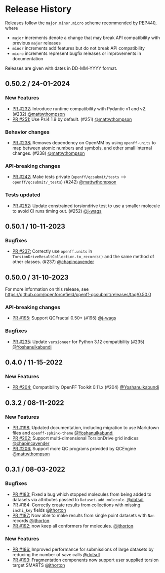 # Release History

Releases follow the ``major.minor.micro`` scheme recommended by
[PEP440](https://www.python.org/dev/peps/pep-0440/#final-releases), where

* `major` increments denote a change that may break API compatibility with previous `major` releases
* `minor` increments add features but do not break API compatibility
* `micro` increments represent bugfix releases or improvements in documentation

Releases are given with dates in DD-MM-YYYY format.

<!--## Version / Date DD-MM-YYYY -->
## 0.50.2 / 24-01-2024

### New Features

* [PR #232:] Introduce runtime compatibility with Pydantic v1 and v2. (#232) [@mattwthompson]
* [PR #251:] Use Psi4 1.9 by default. (#251) [@mattwthompson]

### Behavior changes

* [PR #238:] Removes dependency on OpenMM by using `openff-units` to map between atomic numbers and symbols, and other small internal changes. (#238) [@mattwthompson]

### API-breaking changes

* [PR #242:] Make tests private (`openff/qcsubmit/tests` --> `openff/qcsubmit/_tests`) (#242) [@mattwthompson]

### Tests updated

* [PR #252:] Update constrained torsiondrive test to use a smaller molecule to avoid CI runs timing out. (#252) [@j-wags]

## 0.50.1 / 10-11-2023

### Bugfixes

* [PR #237:] Correctly use `openff.units` in `TorsionDriveResultCollection.to_records()` and the same method of other classes. (#237) [@chapincavender]

## 0.50.0 / 31-10-2023

For more information on this release, see https://github.com/openforcefield/openff-qcsubmit/releases/tag/0.50.0

### API-breaking changes

* [PR #195:] Support QCFractal 0.50+ (#195) [@j-wags]

### Bugfixes

* [PR #235:] Update `versioneer` for Python 3.12 compatibility (#235) [@Yoshanuikabundi]

## 0.4.0 / 11-15-2022

### New Features

* [PR #204:] Compatibility OpenFF Toolkit 0.11.x (#204) [@Yoshanuikabundi]


## 0.3.2 / 08-11-2022

### New Features

* [PR #198:] Updated documentation, including migration to use Markdown files and `openff-sphinx-theme` [@Yoshanuikabundi]
* [PR #202:] Support multi-dimensional TorsionDrive grid indices [@chapincavender]
* [PR #206:] Support more QC programs provided by QCEngine [@mattwthompson]


## 0.3.1 / 08-03-2022

### Bugfixes

* [PR #183:] Fixed a bug which stopped molecules from being added to datasets via attributes passed to `Dataset.add_molecule`. [@dotsdl]
* [PR #184:] Correctly create results from collections with missing `inchi_key` fields [@jthorton]
* [PR #187:] Now able to make results from single point datasets with `Nan` records [@jthorton]
* [PR #192:] now keep all conformers for molecules. [@jthorton]

### New Features

* [PR #186:] Improved performance for submissions of large datasets by reducing the number of save calls [@dotsdl]
* [PR #193:] Fragmentation components now support user supplied torsion target SMARTS [@jthorton]

[PR #183:]: https://github.com/openforcefield/openff-qcsubmit/pull/183
[PR #184:]: https://github.com/openforcefield/openff-qcsubmit/pull/184
[PR #186:]: https://github.com/openforcefield/openff-qcsubmit/pull/186
[PR #187:]: https://github.com/openforcefield/openff-qcsubmit/pull/187
[PR #192:]: https://github.com/openforcefield/openff-qcsubmit/pull/192
[PR #193:]: https://github.com/openforcefield/openff-qcsubmit/pull/193
[PR #195:]: https://github.com/openforcefield/openff-qcsubmit/pull/195
[PR #198:]: https://github.com/openforcefield/openff-qcsubmit/pull/198
[PR #202:]: https://github.com/openforcefield/openff-qcsubmit/pull/202
[PR #204:]: https://github.com/openforcefield/openff-qcsubmit/pull/204
[PR #206:]: https://github.com/openforcefield/openff-qcsubmit/pull/206
[PR #232:]: https://github.com/openforcefield/openff-qcsubmit/pull/232
[PR #235:]: https://github.com/openforcefield/openff-qcsubmit/pull/235
[PR #237:]: https://github.com/openforcefield/openff-qcsubmit/pull/237
[PR #238:]: https://github.com/openforcefield/openff-qcsubmit/pull/238
[PR #242:]: https://github.com/openforcefield/openff-qcsubmit/pull/242
[PR #251:]: https://github.com/openforcefield/openff-qcsubmit/pull/251
[PR #252:]: https://github.com/openforcefield/openff-qcsubmit/pull/252

[@jthorton]: https://github.com/jthorton
[@dotsdl]: https://github.com/dotsdl
[@Yoshanuikabundi]: https://github.com/Yoshanuikabundi
[@mattwthompson]: https://github.com/mattwthompson
[@chapincavender]: https://github.com/chapincavender
[@j-wags]: https://github.com/j-wags
